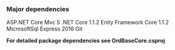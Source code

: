### Major dependencies

ASP.NET Core Mvc 5
.NET Core 1.1.2
Enity Framework Core 1.1.2
MicrosoftSql Express 2016
Git


**For detailed package dependencies see OrdBaseCore.csproj**